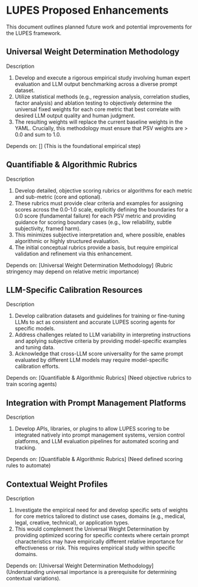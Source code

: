 # LUPES Proposed Enhancements
This document outlines planned future work and potential improvements for the LUPES framework.

## Universal Weight Determination Methodology
Description
1. Develop and execute a rigorous empirical study involving human expert evaluation and LLM output benchmarking across a diverse prompt dataset.
2. Utilize statistical methods (e.g., regression analysis, correlation studies, factor analysis) and ablation testing to objectively determine the universal fixed weights for each core metric that best correlate with desired LLM output quality and human judgment.
3. The resulting weights will replace the current baseline weights in the YAML. Crucially, this methodology must ensure that PSV weights are > 0.0 and sum to 1.0.

Depends on: [] (This is the foundational empirical step)

## Quantifiable & Algorithmic Rubrics
Description
1. Develop detailed, objective scoring rubrics or algorithms for each metric and sub-metric (core and optional).
2. These rubrics must provide clear criteria and examples for assigning scores across the 0.0-1.0 scale, explicitly defining the boundaries for a 0.0 score (fundamental failure) for each PSV metric and providing guidance for scoring boundary cases (e.g., low reliability, subtle subjectivity, framed harm).
3. This minimizes subjective interpretation and, where possible, enables algorithmic or highly structured evaluation.
4. The initial conceptual rubrics provide a basis, but require empirical validation and refinement via this enhancement.

Depends on: [Universal Weight Determination Methodology] (Rubric stringency may depend on relative metric importance)

## LLM-Specific Calibration Resources
Description
1. Develop calibration datasets and guidelines for training or fine-tuning LLMs to act as consistent and accurate LUPES scoring agents for specific models.
2. Address challenges related to LLM variability in interpreting instructions and applying subjective criteria by providing model-specific examples and tuning data.
3. Acknowledge that cross-LLM score universality for the same prompt evaluated by different LLM models may require model-specific calibration efforts.

Depends on: [Quantifiable & Algorithmic Rubrics] (Need objective rubrics to train scoring agents)

## Integration with Prompt Management Platforms
Description
1. Develop APIs, libraries, or plugins to allow LUPES scoring to be integrated natively into prompt management systems, version control platforms, and LLM evaluation pipelines for automated scoring and tracking.

Depends on: [Quantifiable & Algorithmic Rubrics] (Need defined scoring rules to automate)

## Contextual Weight Profiles
Description
1. Investigate the empirical need for and develop specific sets of weights for core metrics tailored to distinct use cases, domains (e.g., medical, legal, creative, technical), or application types.
2. This would complement the Universal Weight Determination by providing optimized scoring for specific contexts where certain prompt characteristics may have empirically different relative importance for effectiveness or risk. This requires empirical study within specific domains.

Depends on: [Universal Weight Determination Methodology] (Understanding universal importance is a prerequisite for determining contextual variations).
